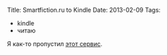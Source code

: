 Title: Smartfiction.ru to Kindle
Date: 2013-02-09
Tags: 
  - kindle
  - читаю

<div class="text">Я как-то пропустил <a href="http://ls.germis.name/smartfiction2kindle/">этот сервис</a>.</div>